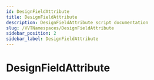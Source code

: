 ```yaml
---
id: DesignFieldAttribute
title: DesignFieldAttribute
description: DesignFieldAttribute script documentation
slug: /VVTNamespaces/DesignFieldAttribute
sidebar_position: 2
sidebar_label: DesignFieldAttribute
---
```


# DesignFieldAttribute